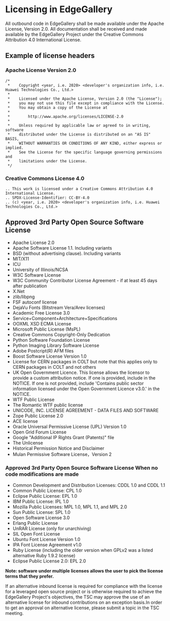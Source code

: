 # Licensing in EdgeGallery

All outbound code in EdgeGallery shall be made available under the Apache License, Version 2.0. All documentation shall be received and made available by the EdgeGallery Project under the Creative Commons Attribution 4.0 International License. 


## Example of license headers

### Apache License Version 2.0

```
/*
 *    Copyright <year, i.e. 2020> <developer's organization info, i.e. Huawei Technologies Co., Ltd.>
 *
 *    Licensed under the Apache License, Version 2.0 (the "License");
 *    you may not use this file except in compliance with the License.
 *    You may obtain a copy of the License at
 *
 *        http://www.apache.org/licenses/LICENSE-2.0
 *
 *    Unless required by applicable law or agreed to in writing, software
 *    distributed under the License is distributed on an "AS IS" BASIS,
 *    WITHOUT WARRANTIES OR CONDITIONS OF ANY KIND, either express or implied.
 *    See the License for the specific language governing permissions and
 *    limitations under the License.
 */
```

### Creative Commons License 4.0

```
.. This work is licensed under a Creative Commons Attribution 4.0 International License.
.. SPDX-License-Identifier: CC-BY-4.0
.. (c) <year, i.e. 2020> <developer's organization info, i.e. Huawei Technologies Co., Ltd.>
```


## Approved 3rd Party Open Source Software License

- Apache License 2.0
- Apache Software License 1.1. Including variants
- BSD (without advertising clause). Including variants
- MIT/X11
- ICU
- University of Illinois/NCSA
- W3C Software License
- W3C Community Contributor License Agreement - if at least 45 days after publication
- X.Net
- zlib/libpng
- FSF autoconf license
- DejaVu Fonts (Bitstream Vera/Arev licenses)
- Academic Free License 3.0
- Service+Component+Architecture+Specifications
- OOXML XSD ECMA License
- Microsoft Public License (MsPL)
- Creative Commons Copyright-Only Dedication
- Python Software Foundation License
- Python Imaging Library Software License
- Adobe Postcript(R) AFM files
- Boost Software License Version 1.0
- License for CERN packages in COLT but note that this applies only to CERN packages in COLT and not others
- UK Open Government Licence. This license allows the licensor to provide a custom attribution notice. If one is provided, include in the NOTICE. If one is not provided, include 'Contains public sector information licensed under the Open Government Licence v3.0.' in the NOTICE.
- WTF Public License
- The Romantic WTF public license
- UNICODE, INC. LICENSE AGREEMENT - DATA FILES AND SOFTWARE
- Zope Public License 2.0
- ACE license
- Oracle Universal Permissive License (UPL) Version 1.0
- Open Grid Forum License
- Google "Additional IP Rights Grant (Patents)" file
- The Unlicense
- Historical Permission Notice and Disclaimer
- Mulan Permissive Software License，Version 2


### Approved 3rd Party Open Source Software License When no code modifications are made

- Common Development and Distribution Licenses: CDDL 1.0 and CDDL 1.1
- Common Public License: CPL 1.0
- Eclipse Public License: EPL 1.0
- IBM Public License: IPL 1.0
- Mozilla Public Licenses: MPL 1.0, MPL 1.1, and MPL 2.0
- Sun Public License: SPL 1.0
- Open Software License 3.0
- Erlang Public License
- UnRAR License (only for unarchiving)
- SIL Open Font License
- Ubuntu Font License Version 1.0
- IPA Font License Agreement v1.0
- Ruby License (including the older version when GPLv2 was a listed alternative Ruby 1.9.2 license)
- Eclipse Public License 2.0: EPL 2.0


 **Note: software under multiple licenses allows the user to pick the license terms that they prefer.** 

If an alternative inbound license is required for compliance with the license for a leveraged open source project or is otherwise required to achieve the EdgeGallery Project's objectives, the TSC may approve the use of an alternative license for inbound contributions on an exception basis.In order to get an approval on alternative license, please submit a topic in the TSC meeting.
